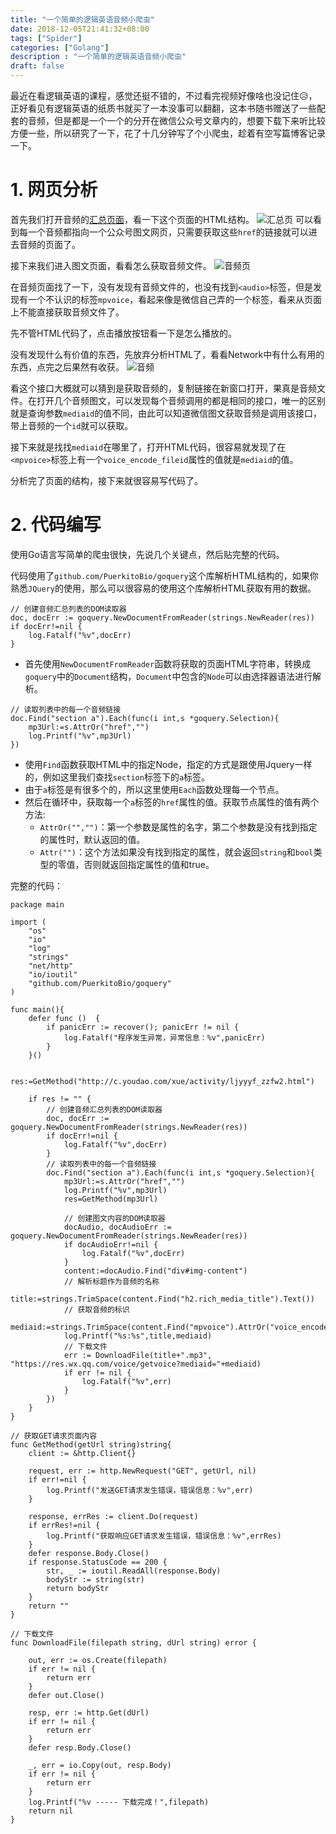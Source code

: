 ```yaml
---
title: "一个简单的逻辑英语音频小爬虫"
date: 2018-12-05T21:41:32+08:00
tags: ["Spider"]
categories: ["Golang"]
description : "一个简单的逻辑英语音频小爬虫"
draft: false
---
```


最近在看逻辑英语的课程，感觉还挺不错的，不过看完视频好像啥也没记住😥，正好看见有逻辑英语的纸质书就买了一本没事可以翻翻，这本书随书赠送了一些配套的音频，但是都是一个一个的分开在微信公众号文章内的，想要下载下来听比较方便一些，所以研究了一下，花了十几分钟写了个小爬虫，趁着有空写篇博客记录一下。

# 1. 网页分析

首先我们打开音频的[汇总页面](http://c.youdao.com/xue/activity/ljyyyf_zzfw2.html)，看一下这个页面的HTML结构。
![汇总页](/image/Snipaste_2018-12-05_21-55-28.png)
可以看到每一个音频都指向一个公众号图文网页，只需要获取这些`href`的链接就可以进去音频的页面了。

接下来我们进入图文页面，看看怎么获取音频文件。
![音频页](/image/Snipaste_2018-12-05_21-58-19.png)

在音频页面找了一下，没有发现有音频文件的，也没有找到`<audio>`标签，但是发现有一个不认识的标签`mpvoice`，看起来像是微信自己弄的一个标签，看来从页面上不能直接获取音频文件了。

先不管HTML代码了，点击播放按钮看一下是怎么播放的。

没有发现什么有价值的东西，先放弃分析HTML了，看看Network中有什么有用的东西，点完之后果然有收获。
![音频](/image/Snipaste_2018-12-05_22-05-54.png)

看这个接口大概就可以猜到是获取音频的，复制链接在新窗口打开，果真是音频文件。在打开几个音频图文，可以发现每个音频调用的都是相同的接口，唯一的区别就是查询参数`mediaid`的值不同，由此可以知道微信图文获取音频是调用该接口，带上音频的一个`id`就可以获取。  

接下来就是找找`mediaid`在哪里了，打开HTML代码，很容易就发现了在`<mpvoice>`标签上有一个`voice_encode_fileid`属性的值就是`mediaid`的值。

分析完了页面的结构，接下来就很容易写代码了。

# 2. 代码编写

使用Go语言写简单的爬虫很快，先说几个关键点，然后贴完整的代码。

代码使用了`github.com/PuerkitoBio/goquery`这个库解析HTML结构的，如果你熟悉`JQuery`的使用，那么可以很容易的使用这个库解析HTML获取有用的数据。

```golang
// 创建音频汇总列表的DOM读取器
doc, docErr := goquery.NewDocumentFromReader(strings.NewReader(res))
if docErr!=nil {
    log.Fatalf("%v",docErr)
}
```

- 首先使用`NewDocumentFromReader`函数将获取的页面HTML字符串，转换成`goquery`中的`Document`结构，`Document`中包含的`Node`可以由选择器语法进行解析。

```golang
// 读取列表中的每一个音频链接
doc.Find("section a").Each(func(i int,s *goquery.Selection){
    mp3Url:=s.AttrOr("href","")
    log.Printf("%v",mp3Url)
})
```

- 使用`Find`函数获取HTML中的指定Node，指定的方式是跟使用Jquery一样的，例如这里我们查找`section`标签下的`a`标签。
- 由于`a`标签是有很多个的，所以这里使用`Each`函数处理每一个节点。
- 然后在循环中，获取每一个`a`标签的`href`属性的值。获取节点属性的值有两个方法:
    - `AttrOr("","")`：第一个参数是属性的名字，第二个参数是没有找到指定的属性时，默认返回的值。
    - `Attr("")`：这个方法如果没有找到指定的属性，就会返回`string`和`bool`类型的零值，否则就返回指定属性的值和true。

完整的代码：

```golang
package main

import (
	"os"
	"io"
	"log"
	"strings"
	"net/http"
	"io/ioutil"
	"github.com/PuerkitoBio/goquery"
)

func main(){
	defer func ()  {
		if panicErr := recover(); panicErr != nil {
			log.Fatalf("程序发生异常，异常信息：%v",panicErr)
		}
	}()

	res:=GetMethod("http://c.youdao.com/xue/activity/ljyyyf_zzfw2.html")

	if res != "" {
		// 创建音频汇总列表的DOM读取器
		doc, docErr := goquery.NewDocumentFromReader(strings.NewReader(res))
		if docErr!=nil {
			log.Fatalf("%v",docErr)
		}
		// 读取列表中的每一个音频链接
		doc.Find("section a").Each(func(i int,s *goquery.Selection){
			mp3Url:=s.AttrOr("href","")
			log.Printf("%v",mp3Url)
			res=GetMethod(mp3Url)

			// 创建图文内容的DOM读取器
			docAudio, docAudioErr := goquery.NewDocumentFromReader(strings.NewReader(res))
			if docAudioErr!=nil {
				log.Fatalf("%v",docErr)
			}
			content:=docAudio.Find("div#img-content")
			// 解析标题作为音频的名称
			title:=strings.TrimSpace(content.Find("h2.rich_media_title").Text())
			// 获取音频的标识
			mediaid:=strings.TrimSpace(content.Find("mpvoice").AttrOr("voice_encode_fileid",""))
			log.Printf("%s:%s",title,mediaid)
			// 下载文件
			err := DownloadFile(title+".mp3", "https://res.wx.qq.com/voice/getvoice?mediaid="+mediaid)
			if err != nil {
				log.Fatalf("%v",err)
			}
		})
	}
}

// 获取GET请求页面内容
func GetMethod(getUrl string)string{
	client := &http.Client{}

	request, err := http.NewRequest("GET", getUrl, nil)
	if err!=nil {
		log.Printf("发送GET请求发生错误，错误信息：%v",err)
	}

	response, errRes := client.Do(request)
	if errRes!=nil {
		log.Printf("获取响应GET请求发生错误，错误信息：%v",errRes)
	}
	defer response.Body.Close()
	if response.StatusCode == 200 {
		str, _ := ioutil.ReadAll(response.Body)
		bodyStr := string(str)
		return bodyStr
	}
	return ""
}

// 下载文件
func DownloadFile(filepath string, dUrl string) error {

	out, err := os.Create(filepath)
	if err != nil {
		return err
	}
	defer out.Close()

	resp, err := http.Get(dUrl)
	if err != nil {
		return err
	}
	defer resp.Body.Close()

	_, err = io.Copy(out, resp.Body)
	if err != nil {
		return err
	}
	log.Printf("%v ----- 下载完成！",filepath)
	return nil
}
```